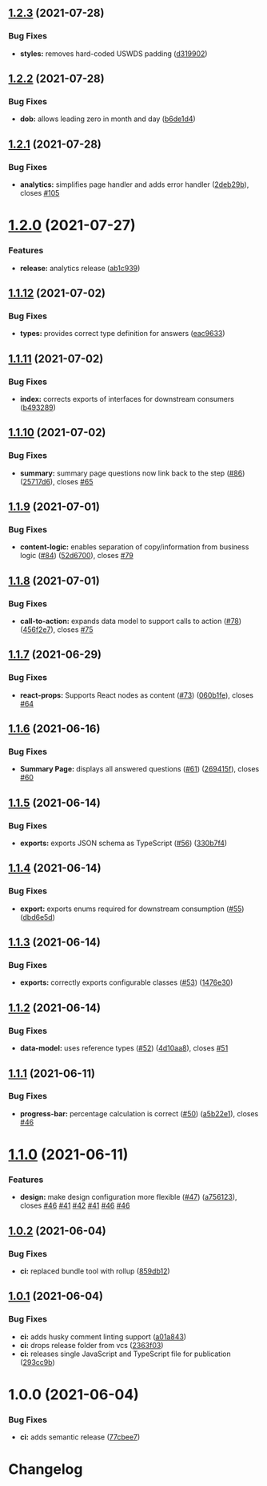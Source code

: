 ## [1.2.3](https://github.com/usds/questionable/compare/v1.2.2...v1.2.3) (2021-07-28)


### Bug Fixes

* **styles:** removes hard-coded USWDS padding ([d319902](https://github.com/usds/questionable/commit/d3199028ac4b7c4832eb6f0a3137bc441904b3dd))

## [1.2.2](https://github.com/usds/questionable/compare/v1.2.1...v1.2.2) (2021-07-28)


### Bug Fixes

* **dob:** allows leading zero in month and day ([b6de1d4](https://github.com/usds/questionable/commit/b6de1d4fc948f2c3f134a3b4dfb9fc3574e4b16f))

## [1.2.1](https://github.com/usds/questionable/compare/v1.2.0...v1.2.1) (2021-07-28)


### Bug Fixes

* **analytics:** simplifies page handler and adds error handler ([2deb29b](https://github.com/usds/questionable/commit/2deb29b1371b80770501112eb4ea0366acb01d09)), closes [#105](https://github.com/usds/questionable/issues/105)

# [1.2.0](https://github.com/usds/questionable/compare/v1.1.12...v1.2.0) (2021-07-27)


### Features

* **release:** analytics release ([ab1c939](https://github.com/usds/questionable/commit/ab1c9394af5f124cb30059555cbf4de547e58fe3))

## [1.1.12](https://github.com/usds/questionable/compare/v1.1.11...v1.1.12) (2021-07-02)


### Bug Fixes

* **types:** provides correct type definition for answers ([eac9633](https://github.com/usds/questionable/commit/eac9633c2214af12246075468cb6d824fb7bd591))

## [1.1.11](https://github.com/usds/questionable/compare/v1.1.10...v1.1.11) (2021-07-02)


### Bug Fixes

* **index:** corrects exports of interfaces for downstream consumers ([b493289](https://github.com/usds/questionable/commit/b4932895358e57277e6417981ccb731d24ed78d3))

## [1.1.10](https://github.com/usds/questionable/compare/v1.1.9...v1.1.10) (2021-07-02)


### Bug Fixes

* **summary:** summary page questions now link back to the step ([#86](https://github.com/usds/questionable/issues/86)) ([25717d6](https://github.com/usds/questionable/commit/25717d63ac8a69c6f4e65336a1cef5a3b44325bb)), closes [#65](https://github.com/usds/questionable/issues/65)

## [1.1.9](https://github.com/usds/questionable/compare/v1.1.8...v1.1.9) (2021-07-01)


### Bug Fixes

* **content-logic:** enables separation of copy/information from business logic ([#84](https://github.com/usds/questionable/issues/84)) ([52d6700](https://github.com/usds/questionable/commit/52d6700a5562d9507aa4b19c8861ecbd4033bc59)), closes [#79](https://github.com/usds/questionable/issues/79)

## [1.1.8](https://github.com/usds/questionable/compare/v1.1.7...v1.1.8) (2021-07-01)


### Bug Fixes

* **call-to-action:** expands data model to support calls to action ([#78](https://github.com/usds/questionable/issues/78)) ([456f2e7](https://github.com/usds/questionable/commit/456f2e73f930aea7dc9c9b611129d6fe92760151)), closes [#75](https://github.com/usds/questionable/issues/75)

## [1.1.7](https://github.com/usds/questionable/compare/v1.1.6...v1.1.7) (2021-06-29)


### Bug Fixes

* **react-props:** Supports React nodes as content ([#73](https://github.com/usds/questionable/issues/73)) ([060b1fe](https://github.com/usds/questionable/commit/060b1fe44e90bc76d875615a888868684c6e038c)), closes [#64](https://github.com/usds/questionable/issues/64)

## [1.1.6](https://github.com/usds/questionable/compare/v1.1.5...v1.1.6) (2021-06-16)


### Bug Fixes

* **Summary Page:** displays all answered questions ([#61](https://github.com/usds/questionable/issues/61)) ([269415f](https://github.com/usds/questionable/commit/269415f6ff64a61f846b1eb5c56ca112bde0ef6e)), closes [#60](https://github.com/usds/questionable/issues/60)

## [1.1.5](https://github.com/usds/questionable/compare/v1.1.4...v1.1.5) (2021-06-14)


### Bug Fixes

* **exports:** exports JSON schema as TypeScript ([#56](https://github.com/usds/questionable/issues/56)) ([330b7f4](https://github.com/usds/questionable/commit/330b7f41a954039c30a6f1df7bee9b2fc9e5c8b0))

## [1.1.4](https://github.com/usds/questionable/compare/v1.1.3...v1.1.4) (2021-06-14)


### Bug Fixes

* **export:** exports enums required for downstream consumption ([#55](https://github.com/usds/questionable/issues/55)) ([dbd6e5d](https://github.com/usds/questionable/commit/dbd6e5dab478e72fb2c1074fa3561fd2c06ec864))

## [1.1.3](https://github.com/usds/questionable/compare/v1.1.2...v1.1.3) (2021-06-14)


### Bug Fixes

* **exports:** correctly exports configurable classes ([#53](https://github.com/usds/questionable/issues/53)) ([1476e30](https://github.com/usds/questionable/commit/1476e30bf600bc6ddd59051c0b6f71fbd9e3a96c))

## [1.1.2](https://github.com/usds/questionable/compare/v1.1.1...v1.1.2) (2021-06-14)


### Bug Fixes

* **data-model:** uses reference types ([#52](https://github.com/usds/questionable/issues/52)) ([4d10aa8](https://github.com/usds/questionable/commit/4d10aa87d7bb96c4d58b0ea5920c836c675ee60c)), closes [#51](https://github.com/usds/questionable/issues/51)

## [1.1.1](https://github.com/usds/questionable/compare/v1.1.0...v1.1.1) (2021-06-11)


### Bug Fixes

* **progress-bar:** percentage calculation is correct ([#50](https://github.com/usds/questionable/issues/50)) ([a5b22e1](https://github.com/usds/questionable/commit/a5b22e193de10d3d64d57a19eed0492a2198ba60)), closes [#46](https://github.com/usds/questionable/issues/46)

# [1.1.0](https://github.com/usds/questionable/compare/v1.0.2...v1.1.0) (2021-06-11)


### Features

* **design:** make design configuration more flexible ([#47](https://github.com/usds/questionable/issues/47)) ([a756123](https://github.com/usds/questionable/commit/a756123af474b3aa18de7f579ddb6a8fa92e3763)), closes [#46](https://github.com/usds/questionable/issues/46) [#41](https://github.com/usds/questionable/issues/41) [#42](https://github.com/usds/questionable/issues/42) [#41](https://github.com/usds/questionable/issues/41) [#46](https://github.com/usds/questionable/issues/46) [#46](https://github.com/usds/questionable/issues/46)

## [1.0.2](https://github.com/usds/questionable/compare/v1.0.1...v1.0.2) (2021-06-04)


### Bug Fixes

* **ci:** replaced bundle tool with rollup ([859db12](https://github.com/usds/questionable/commit/859db1292f54187406e3b39956cca42bbadb698a))

## [1.0.1](https://github.com/usds/questionable/compare/v1.0.0...v1.0.1) (2021-06-04)


### Bug Fixes

* **ci:** adds husky comment linting support ([a01a843](https://github.com/usds/questionable/commit/a01a843aee416b6999f63f185138088784d2a4f3))
* **ci:** drops release folder from vcs ([2363f03](https://github.com/usds/questionable/commit/2363f03c00ca6d2031bf2abb64b9622b56241a25))
* **ci:** releases single JavaScript and TypeScript file for publication ([293cc9b](https://github.com/usds/questionable/commit/293cc9bee5be956fcadaceb075812de52b981edc))

# 1.0.0 (2021-06-04)


### Bug Fixes

* **ci:** adds semantic release ([77cbee7](https://github.com/usds/questionable/commit/77cbee7aac37d7f9cb8fbadbd8676774ccabb624))

# Changelog
